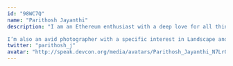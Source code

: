 ```yaml
---
id: "98WC7Q"
name: "Parithosh Jayanthi"
description: "I am an Ethereum enthusiast with a deep love for all things servers. I incorporated Ethereum into my Master’s thesis and loved the experience so much as to make it my full time job. I currently work in the DevOps team of the Ethereum Foundation and I mainly focus on the Ethereum Merge.

I’m also an avid photographer with a specific interest in Landscape and Travel photography. I’m a casual game"
twitter: "parithosh_j"
avatar: "http://speak.devcon.org/media/avatars/Parithosh_Jayanthi_N7LrQwv.jpeg"
---
```

